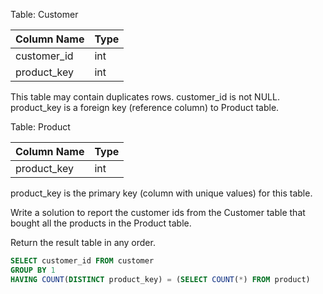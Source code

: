 Table: Customer

| Column Name | Type    |
|-------------|---------|
| customer_id | int     |
| product_key | int     |

This table may contain duplicates rows. 
customer_id is not NULL.
product_key is a foreign key (reference column) to Product table.
 

Table: Product

| Column Name | Type    |
|-------------|---------|
| product_key | int     |

product_key is the primary key (column with unique values) for this table.
 

Write a solution to report the customer ids from the Customer table that bought all the products in the Product table.

Return the result table in any order.

```sql
SELECT customer_id FROM customer
GROUP BY 1
HAVING COUNT(DISTINCT product_key) = (SELECT COUNT(*) FROM product)
```